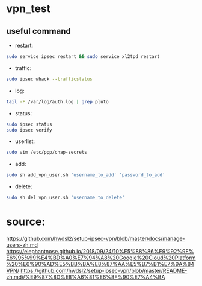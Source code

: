 # vpn_test

## useful command
- restart:
```bash
sudo service ipsec restart && sudo service xl2tpd restart
```
- traffic:
```bash
sudo ipsec whack --trafficstatus
```

- log:
```bash
tail -F /var/log/auth.log | grep pluto
```

- status:

```bash
sudo ipsec status
sudo ipsec verify
```
- userlist:
```bash
sudo vim /etc/ppp/chap-secrets
```

- add:
```bash
sudo sh add_vpn_user.sh 'username_to_add' 'password_to_add'
```

- delete:
```bash
sudo sh del_vpn_user.sh 'username_to_delete'
```
# source:
https://github.com/hwdsl2/setup-ipsec-vpn/blob/master/docs/manage-users-zh.md
https://elephantnose.github.io/2018/09/24/10%E5%88%86%E9%92%9F%E6%95%99%E4%BD%A0%E7%94%A8%20Google%20Cloud%20Platform%20%E6%90%AD%E5%BB%BA%E8%87%AA%E5%B7%B1%E7%9A%84VPN/
https://github.com/hwdsl2/setup-ipsec-vpn/blob/master/README-zh.md#%E9%87%8D%E8%A6%81%E6%8F%90%E7%A4%BA
